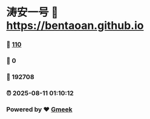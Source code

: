 # 涛安一号 :link: https://bentaoan.github.io 
### :page_facing_up: [110](https://bentaoan.github.io/tag.html) 
### :speech_balloon: 0 
### :hibiscus: 192708 
### :alarm_clock: 2025-08-11 01:10:12 
### Powered by :heart: [Gmeek](https://github.com/Meekdai/Gmeek)
